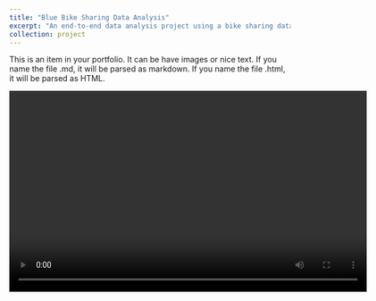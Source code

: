 ```yaml
---
title: "Blue Bike Sharing Data Analysis"
excerpt: "An end-to-end data analysis project using a bike sharing dataset from Kaggle. Includes data wrangling, EDA, visualization, and dashboard creation.<br/><img src=''>"
collection: project
---
```


This is an item in your portfolio. It can be have images or nice text. If you name the file .md, it will be parsed as markdown. If you name the file .html, it will be parsed as HTML. 


<video width="640" height="360" controls>
  <source src="/files/dashboard-project1.mp4" type="video/mp4">
  Browser Anda tidak mendukung tag video.
</video>
